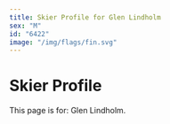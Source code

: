 ```yaml
---
title: Skier Profile for Glen Lindholm
sex: "M"
id: "6422"
image: "/img/flags/fin.svg" 
---
```


# Skier Profile

This page is for: Glen Lindholm.
    